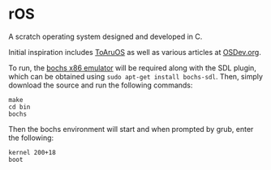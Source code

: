 rOS
===

A scratch operating system designed and developed in C.

Initial inspiration includes [ToAruOS](https://github.com/klange/osdev.git) as well as various articles at [OSDev.org](http://wiki.osdev.org/Main_Page).

To run, the [bochs x86 emulator](http://bochs.sourceforge.net/) will be required along with the SDL plugin, which can be obtained using `sudo apt-get install bochs-sdl`. Then, simply download the source and run the following commands:

```
make
cd bin
bochs
```

Then the bochs environment will start and when prompted by grub, enter the following:

```
kernel 200+18
boot
```
